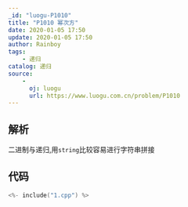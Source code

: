 ```yaml
---
_id: "luogu-P1010"
title: "P1010 幂次方"
date: 2020-01-05 17:50
update: 2020-01-05 17:50
author: Rainboy
tags:
    - 递归
catalog: 递归
source: 
    - 
      oj: luogu
      url: https://www.luogu.com.cn/problem/P1010
---
```


## 解析

二进制与递归,用`string`比较容易进行字符串拼接

## 代码

```c
<%- include("1.cpp") %>
```
